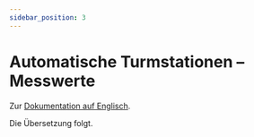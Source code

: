 ```yaml
---
sidebar_position: 3
---
```


# Automatische Turmstationen – Messwerte

Zur [Dokumentation auf Englisch](https://opendatadocs.meteoswiss.ch/a-data-groundbased/a1-automatic-tower-stations).

Die Übersetzung folgt.
